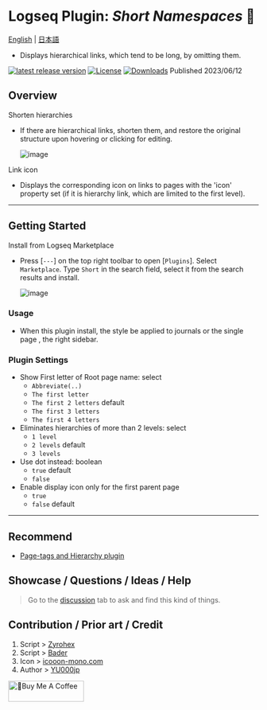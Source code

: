 # Logseq Plugin: *Short Namespaces* 🍰

[English](https://github.com/YU000jp/logseq-plugin-short-namespaces) | [日本語](https://github.com/YU000jp/logseq-plugin-short-namespaces/blob/main/readme.ja.md)

- Displays hierarchical links, which tend to be long, by omitting them.

[![latest release version](https://img.shields.io/github/v/release/YU000jp/logseq-plugin-short-namespaces)](https://github.com/YU000jp/logseq-plugin-short-namespaces/releases)
[![License](https://img.shields.io/github/license/YU000jp/logseq-plugin-short-namespaces?color=blue)](https://github.com/YU000jp/logseq-plugin-short-namespaces/LICENSE)
[![Downloads](https://img.shields.io/github/downloads/YU000jp/logseq-plugin-short-namespaces/total.svg)](https://github.com/YU000jp/logseq-plugin-short-namespaces/releases)
 Published 2023/06/12

## Overview

Shorten hierarchies
  - If there are hierarchical links, shorten them, and restore the original structure upon hovering or clicking for editing.

    ![image](https://github.com/YU000jp/logseq-plugin-short-namespaces/assets/111847207/f2a7aae1-fc7f-4857-9f7a-af1cdd0b2191)

Link icon
  - Displays the corresponding icon on links to pages with the 'icon' property set (if it is hierarchy link, which are limited to the first level).

---

## Getting Started

Install from Logseq Marketplace
  - Press [`---`] on the top right toolbar to open [`Plugins`]. Select `Marketplace`. Type `Short` in the search field, select it from the search results and install.

     ![image](https://github.com/YU000jp/logseq-plugin-short-namespaces/assets/111847207/c2782452-9254-4cda-9604-5283de136da2)

### Usage

- When this plugin install, the style be applied to journals or the single page , the right sidebar.

### Plugin Settings

- Show First letter of Root page name: select
  - `Abbreviate(..)`
  - `The first letter`
  - `The first 2 letters` default
  - `The first 3 letters`
  - `The first 4 letters`
- Eliminates hierarchies of more than 2 levels: select
  - `1 level`
  - `2 levels` default
  - `3 levels`
- Use dot instead: boolean
  - `true` default
  - `false`
- Enable display icon only for the first parent page
  - `true`
  - `false` default 

---

## Recommend

- [Page-tags and Hierarchy plugin](https://github.com/YU000jp/logseq-page-tags-and-hierarchy)

## Showcase / Questions / Ideas / Help

> Go to the [discussion](https://github.com/YU000jp/logseq-plugin-short-namespaces/discussions) tab to ask and find this kind of things.

## Contribution / Prior art / Credit
1. Script > [Zyrohex](https://gist.github.com/Zyrohex/9782b737f8f7f7bca7b6cc7e7868d793)
1. Script > [Bader](https://discord.com/channels/725182569297215569/896368413243494430/1116515366508711996)
1. Icon > [icooon-mono.com](https://icooon-mono.com/12668-%e3%82%b1%e3%83%bc%e3%82%ad%e3%81%ae%e3%82%a2%e3%82%a4%e3%82%b3%e3%83%b33/)
1. Author > [YU000jp](https://github.com/YU000jp)

<a href="https://www.buymeacoffee.com/yu000japan" target="_blank"><img src="https://cdn.buymeacoffee.com/buttons/v2/default-violet.png" alt="🍌Buy Me A Coffee" style="height: 42px;width: 152px" ></a>
